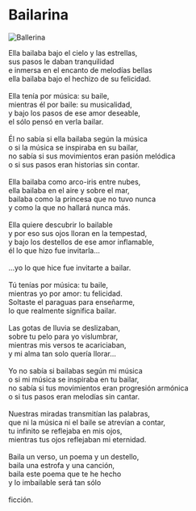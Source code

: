 # Bailarina

![Ballerina](https://yjmantilla.github.com/images/ballerina.jpg)


Ella bailaba bajo el cielo y las estrellas,<br/>
sus pasos le daban tranquilidad<br/>
e inmersa en el encanto de melodías bellas<br/>
ella bailaba bajo el hechizo de su felicidad.<br/>
<br/>
Ella tenía por música: su baile,<br/>
mientras él por baile: su musicalidad,<br/>
y bajo los pasos de ese amor deseable,<br/>
el sólo pensó en verla bailar.<br/>
<br/>
Él no sabía si ella bailaba según la música<br/>
o si la música se inspiraba en su bailar,<br/>
no sabía si sus movimientos eran pasión melódica<br/>
o si sus pasos eran historias sin contar.<br/>
<br/>
Ella bailaba como arco-iris entre nubes,<br/>
ella bailaba en el aire y sobre el mar,<br/>
bailaba como la princesa que no tuvo nunca<br/>
y como la que no hallará nunca más.<br/>
<br/>
Ella quiere descubrir lo bailable<br/>
y por eso sus ojos lloran en la tempestad,<br/>
y bajo los destellos de ese amor inflamable,<br/>
él lo que hizo fue invitarla…<br/>
<br/>
                                                                                  …yo lo que hice fue invitarte a bailar.<br/>
<br/>
Tú tenías por música: tu baile,<br/>
mientras yo por amor: tu felicidad.<br/>
Soltaste el paraguas para enseñarme,<br/>
lo que realmente significa bailar.<br/>
<br/>
Las gotas de lluvia se deslizaban,<br/>
sobre tu pelo para yo vislumbrar,<br/>
mientras mis versos te acariciaban,<br/>
y mi alma tan solo quería llorar…<br/>
<br/>
Yo no sabía si bailabas según mi música<br/>
o si mi música se inspiraba en tu bailar,<br/>
no sabía si tus movimientos eran progresión armónica<br/>
o si tus pasos eran melodías sin cantar.<br/>
<br/>
Nuestras miradas transmitían las palabras,<br/>
que ni la música ni el baile se atrevían a contar,<br/>
tu infinito se reflejaba en mis ojos,<br/>
mientras tus ojos reflejaban mi eternidad.<br/>
<br/>
Baila un verso, un poema y un destello,<br/>
baila una estrofa y una canción,<br/>
baila este poema que te he hecho<br/>
y lo imbailable será tan sólo<br/>
<br/>
ficción.<br/>